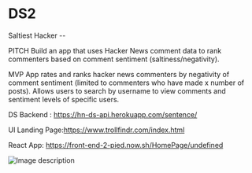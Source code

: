# DS2

Saltiest Hacker -- 

PITCH
Build an app that uses Hacker News comment data to rank commenters based on comment sentiment (saltiness/negativity).

MVP
App rates and ranks hacker news commenters by negativity of comment sentiment (limited to commenters who have made x number of posts). Allows users to search by username to view comments and sentiment levels of specific users.



DS Backend : https://hn-ds-api.herokuapp.com/sentence/

UI Landing Page:https://www.trollfindr.com/index.html

React App: https://front-end-2-pied.now.sh/HomePage/undefined

![Image description](https://i.imgur.com/sMcWFhD.png)
